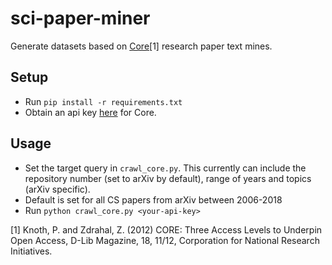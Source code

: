 # sci-paper-miner
Generate datasets based on [Core](https://core.ac.uk/services)[1] research paper text mines. 

## Setup
 - Run `pip install -r requirements.txt`
 - Obtain an api key [here](https://core.ac.uk/api-keys/register) for Core. 
## Usage
 - Set the target query in `crawl_core.py`. This currently can include the repository number (set to arXiv by default), range of years and topics (arXiv specific). 
 - Default is set for all CS papers from arXiv between 2006-2018
 - Run `python crawl_core.py <your-api-key>`


[1] Knoth, P. and Zdrahal, Z. (2012) CORE: Three Access Levels to Underpin Open Access, D-Lib Magazine, 18, 11/12, Corporation for National Research Initiatives.

